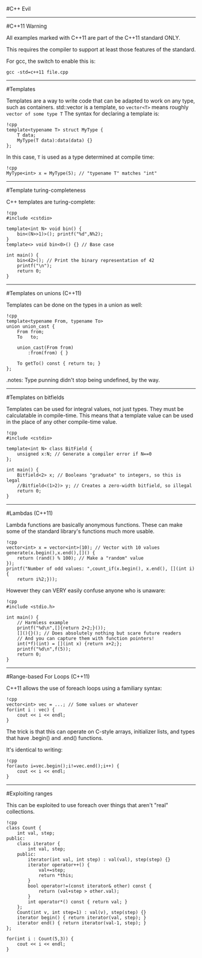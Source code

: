 #C++ Evil

---

#C++11 Warning

All examples marked with C++11 are part of the C++11 standard ONLY.

This requires the compiler to support at least those features of the standard.

For gcc, the switch to enable this is:

    gcc -std=c++11 file.cpp

---

#Templates

Templates are a way to write code that can be adapted to work on any type, such as containers.
std::vector is a template, so `vector<T>` means roughly `vector of some type T`
The syntax for declaring a template is:

    !cpp
    template<typename T> struct MyType {
        T data;
        MyType(T data):data(data) {}
    };

In this case, `T` is used as a type determined at compile time:

    !cpp
    MyType<int> x = MyType(5); // "typename T" matches "int"

---

#Template turing-completeness

C++ templates are turing-complete:

	!cpp
	#include <cstdio>

	template<int N> void bin() {
		bin<(N>>1)>(); printf("%d",N%2);
	}
	template<> void bin<0>() {} // Base case

	int main() {
		bin<42>(); // Print the binary representation of 42
		printf("\n");
		return 0;
	}

---

#Templates on unions (C++11)

Templates can be done on the types in a union as well:

	!cpp
	template<typename From, typename To>
	union union_cast {
		From from;
		To   to;

		union_cast(From from)
		    :from(from) { }

		To getTo() const { return to; }
	};

.notes: Type punning didn't stop being undefined, by the way.

---

#Templates on bitfields

Templates can be used for integral values, not just types.
They must be calculatable in compile-time.
This means that a template value can be used in the place of any other compile-time value.

	!cpp
	#include <cstdio>
	
	template<int N> class BitField {
		unsigned x:N; // Generate a compiler error if N==0
	};
	
	int main() {
		Bitfield<2> x; // Booleans "graduate" to integers, so this is legal
		//Bitfield<(1>2)> y; // Creates a zero-width bitfield, so illegal
		return 0;
	}

---

#Lambdas (C++11)

Lambda functions are basically anonymous functions.
These can make some of the standard library's functions much more usable.

    !cpp
    vector<int> x = vector<int>(10); // Vector with 10 values
    generate(x.begin(),x.end(),[]() {
        return (rand() % 100); // Make a "random" value
    });
    printf("Number of odd values: ",count_if(x.begin(), x.end(), [](int i){
        return i%2;}));

However they can VERY easily confuse anyone who is unaware:

	!cpp
	#include <stdio.h>

	int main() {
		// Harmless example
		printf("%d\n",[]{return 2+2;}());
		[](){}(); // Does absolutely nothing but scare future readers
		// And you can capture them with function pointers!
		int(*f)(int) = [](int x) {return x+2;};
		printf("%d\n",f(5));
		return 0;
	}


---

#Range-based For Loops (C++11)

C++11 allows the use of foreach loops using a familiary syntax:

    !cpp
    vector<int> vec = ...; // Some values or whatever
    for(int i : vec) {
		cout << i << endl;
	}

The trick is that this can operate on C-style arrays, initializer lists, and types that have .begin() and .end() functions.

It's identical to writing:

    !cpp
    for(auto i=vec.begin();i!=vec.end();i++) {
        cout << i << endl;
    }

---

#Exploiting ranges

This can be exploited to use foreach over things that aren't "real" collections.

    !cpp
    class Count {
        int val, step;
    public:
        class iterator {
            int val, step;
        public:
            iterator(int val, int step) : val(val), step(step) {}
            iterator operator++() {
                val+=step;
                return *this;
            }
            bool operator!=(const iterator& other) const {
                return (val+step > other.val);
            }
            int operator*() const { return val; }
        };
        Count(int v, int step=1) : val(v), step(step) {}
        iterator begin() { return iterator(val, step); }
        iterator end() { return iterator(val-1, step); }
    };
    
    for(int i : Count(5,3)) {
        cout << i << endl;
    }


